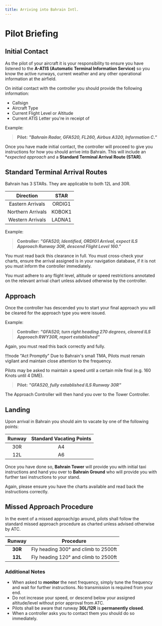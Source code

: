 ```yaml
---
title: Arriving into Bahrain Intl.
---
```


# Pilot Briefing

## Initial Contact 
As the pilot of your aircraft it is your responsibility to ensure you have listened to the **A-ATIS (Automatic Terminal Information Service)** so you know the active runways, current weather and any other operational information at the airfield. 

On initial contact with the controller you should provide the following information: 

- Callsign 
- Aircraft Type 
- Current Flight Level or Altitude 
- Current ATIS Letter you're in receipt of

Example:

> **Pilot:** _**"Bahrain Radar, GFA520, FL260, Airbus A320, Information C."**_ 

Once you have made initial contact, the controller will proceed to give you instructions for how you should arrive into Bahrain. This will include an **expected approach* and a **Standard Terminal Arrival Route (STAR)**.

## Standard Terminal Arrival Routes

Bahrain has 3 STARs. They are applicable to both 12L and 30R.

|     **Direction**     |   **STAR**   |
|:---------------------------:|:---------------------:|
|       Eastern Arrivals          |       ORDIG1       |
|      Northern Arrivals        |       KOBOK1        |
|      Western Arrivals        |       LADNA1        |

Example: 

> **Controller:** _**"GFA520, Identified, ORDIG1 Arrival, expect ILS Approach Runway 30R, descend Flight Level 160."**_ 

You must read back this clearance in full. 
You must cross-check your charts, ensure the arrival assigned is in your navigation database, if it is not you must inform the controller immediately. 

You must adhere to any flight level, altitude or speed restrictions annotated on the relevant arrival chart unless advised otherwise by the controller. 

## Approach

Once the controller has descended you to start your final approach you will be cleared for the approach type you were issued. 

Example: 

> **Controller:** _**"GFA520, turn right heading 270 degrees, cleared ILS Approach RWY30R, report established"**_ 

Again, you must read this back correctly and fully. 

!!!node "Act Promptly" Due to Bahrain's small TMA, Pilots must remain vigilant and maintain close attention to the frequency.

Pilots may be asked to maintain a speed until a certain mile final (e.g. 160 Knots until 4 DME).

> **Pilot:** _**"GFA520, fully established ILS Runway 30R"**_ 

The Approach Controller will then hand you over to the Tower Controller.

## Landing
Upon arrival in Bahrain you should aim to vacate by one of the following points:

| **Runway** | **Standard Vacating Points** |
|:----------:|:---------------:|
|     30R    |   A4  |
|     12L    |   A6  |

Once you have done so, **Bahrain Tower** will provide you with initial taxi instructions and hand you over to **Bahrain Ground** who will provide you with further taxi instructions to your stand.

Again, please ensure you have the charts available and read back the instructions correctly.

## Missed Approach Procedure

In the event of a missed approach/go around, pilots shall follow the standard missed approach procedure as charted unless advised otherwise by ATC.

|     **Runway**     |   **Procedure**   |
|:---------------------------:|:---------------------:|
|       **30R**          |       Fly heading 300° and climb to 2500ft       |
|       **12L**          |       Fly heading 120° and climb to 2500ft       |

### Additional Notes

- When asked to **monitor** the next frequency, simply tune the frequency and wait for further instructions. No transmission is required from your end.
- Do not increase your speed, or descend below your assigned altitude/level without prior approval from ATC.
- Pilots shall be aware that runway **30L/12R** is **permanently closed**.
- When a controller asks you to contact them you should do so immediately. 
